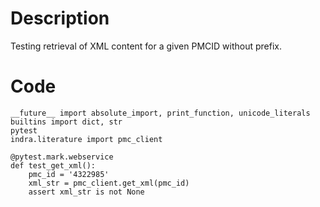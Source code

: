 # Description
Testing retrieval of XML content for a given PMCID without prefix.

# Code
```
__future__ import absolute_import, print_function, unicode_literals
builtins import dict, str
pytest
indra.literature import pmc_client

@pytest.mark.webservice
def test_get_xml():
    pmc_id = '4322985'
    xml_str = pmc_client.get_xml(pmc_id)
    assert xml_str is not None

```
